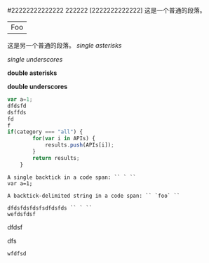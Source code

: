 #22222222222222
222222
 [2222222222222]
这是一个普通的段落。

<table>
    <tr>
        <td>Foo</td>
    </tr>
</table>

这是另一个普通的段落。
*single asterisks*

_single underscores_

**double asterisks**

__double underscores__

```javascript
var a=1;
dfdsfd
dsffds
fd
f
if(category === "all") {
        for(var i in APIs) {
            results.push(APIs[i]);
        }
        return results;
    }
```

    A single backtick in a code span: `` ` ``
    var a=1;

    A backtick-delimited string in a code span: `` `foo` ``

    dfdsfdsfdsfsdfdsfds `` ` ``
    wefdsfdsf


dfdsf

dfs

    wfdfsd
